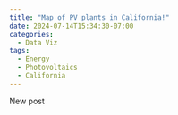 ```yaml
---
title: "Map of PV plants in California!"
date: 2024-07-14T15:34:30-07:00
categories:
  - Data Viz
tags:
  - Energy
  - Photovoltaics
  - California
---
```



New post


